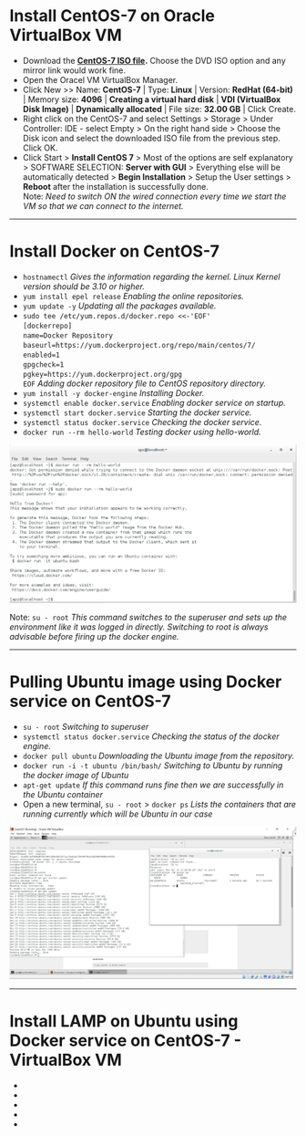 Install CentOS-7 on Oracle VirtualBox VM
================
* Download the **[CentOS-7 ISO file](https://www.centos.org/download/).** Choose the DVD ISO option and any mirror link would work fine.
* Open the Oracel VM VirtualBox Manager.
* Click New >> Name: **CentOS-7** | Type: **Linux** | Version: **RedHat (64-bit)** | Memory size: **4096** | **Creating a virtual hard disk** | **VDI (VirtualBox Disk Image)** | **Dynamically allocated** | File size: **32.00 GB** | Click Create.
* Right click on the CentOS-7 and select Settings > Storage > Under Controller: IDE - select Empty > On the right hand side > Choose the Disk icon and select the downloaded ISO file from the previous step. Click OK.
* Click Start > **Install CentOS 7** > Most of the options are self explanatory > SOFTWARE SELECTION: **Server with GUI** > Everything else will be automatically detected > **Begin Installation** > Setup the User settings > **Reboot** after the installation is successfully done.<br>
Note: *Need to switch ON the wired connection every time we start the VM so that we can connect to the internet.*

----------

Install Docker on CentOS-7
================
* `hostnamectl` *Gives the information regarding the kernel. Linux Kernel version should be 3.10 or higher.*
* `yum install epel release` *Enabling the online repositories.*
* `yum update -y` *Updating all the packages available.*
* `sudo tee /etc/yum.repos.d/docker.repo <<-'EOF'`<br>`[dockerrepo]`<br>`name=Docker Repository`<br>`baseurl=https://yum.dockerproject.org/repo/main/centos/7/`<br>`enabled=1`<br>`gpgcheck=1`<br>`pgkey=https://yum.dockerproject.org/gpg`<br>`EOF` *Adding docker repository file to CentOS repository directory.*
* `yum install -y docker-engine` *Installing Docker.*
* `systemctl enable docker.service` *Enabling docker service on startup.*
* `systemctl start docker.service` *Starting the docker service.*
* `systemctl status docker.service` *Checking the docker service.*
* `docker run --rm hello-world` *Testing docker using hello-world.*

![Hello-World](https://github.com/apuroop-apz/Docker_CentOS7_Ubuntu_LAMP/blob/master/figs/1.PNG)

Note: `su - root` *This command switches to the superuser and sets up the environment like it was logged in directly. Switching to root is always advisable before firing up the docker engine.*

---------

Pulling Ubuntu image using Docker service on CentOS-7
================
* `su - root` *Switching to superuser*
* `systemctl status docker.service` *Checking the status of the docker engine.*
* `docker pull ubuntu` *Downloading the Ubuntu image from the repository.*
* `docker run -i -t ubuntu /bin/bash/` *Switching to Ubuntu by running the docker image of Ubuntu*
* `apt-get update` *If this command runs fine then we are successfully in the Ubuntu container*
* Open a new terminal, `su - root` > `docker ps` *Lists the containers that are running currently which will be Ubuntu in our case*

![Ubuntu up and running](https://github.com/apuroop-apz/Docker_CentOS7_Ubuntu_LAMP/blob/master/figs/UbuntuInsideCentOS.PNG)


--------

Install LAMP on Ubuntu using Docker service on CentOS-7 - VirtualBox VM
================
* 
* 
* 
* 
* 
